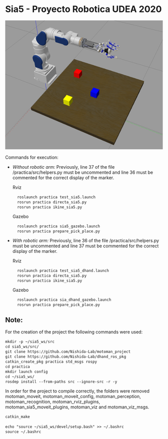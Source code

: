 
# Sia5 - Proyecto Robotica UDEA 2020 

![SIA5](image/SIA5.png)

Commands for execution:

- _Without robotic arm:_
Previously, line 37 of the file /practica/src/helpers.py must be uncommented and line 36 must be commented for the correct display of the marker.

    Rviz

        roslaunch practica test_sia5.launch
        rosrun practica directa_sia5.py
        rosrun practica ikine_sia5.py

    Gazebo

        roslaunch practica sia5_gazebo.launch
        rosrun practica prepare_pick_place.py

- _With robotic arm:_
Previously, line 36 of the file /practica/src/helpers.py must be uncommented and line 37 must be commented for the correct display of the marker.

    Rviz

        roslaunch practica test_sia5_dhand.launch
        rosrun practica directa_sia5.py
        rosrun practica ikine_sia5.py

    Gazebo 

        roslaunch practica sia_dhand_gazebo.launch
        rosrun practica prepare_pick_place.py


## Note:
For the creation of the project the following commands were used:

    mkdir -p ~/sia5_ws/src
    cd sia5_ws/src/
    git clone https://github.com/Nishida-Lab/motoman_project
    git clone https://github.com/Nishida-Lab/dhand_ros_pkg
    catkin_create_pkg practica std_msgs rospy 
    cd practica
    mkdir launch config
    cd ~/sia5_ws/
    rosdep install --from-paths src --ignore-src -r -y

In order for the project to compile correctly, the folders were removed motoman_moveit, motoman_moveit_config, motoman_perception, motoman_recognition, motoman_rviz_plugins, motoman_sia5_moveit_plugins, motoman_viz and motoman_viz_msgs.

    catkin_make

    echo "source ~/sia5_ws/devel/setup.bash" >> ~/.bashrc
    source ~/.bashrc

